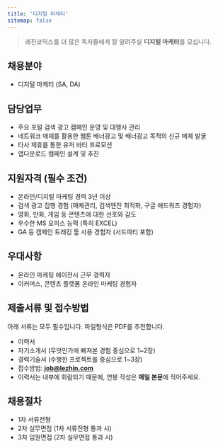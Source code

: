 ```yaml
---
title: '디지털 마케터'
sitemap: false
---
```

> 레진코믹스를 더 많은 독자들에게 잘 알려주실 **디지털 마케터**를 모십니다.

## 채용분야

- 디지털 마케터 (SA, DA)

## 담당업무

- 주요 포털 검색 광고 캠페인 운영 및 대행사 관리
- 네트워크 매체를 활용한 웹툰 배너광고 및 배너광고 목적의 신규 매체 발굴
- 타사 제휴를 통한 유저 바터 프로모션
- 앱다운로드 캠페인 설계 및 추진

## 지원자격 (필수 조건)

- 온라인/디지털 마케팅 경력 3년 이상
- 검색 광고 집행 경험 (매체관리, 검색엔진 최적화, 구글 애드워즈 경험자)
- 영화, 만화, 게임 등 콘텐츠에 대한 선호와 감도
- 우수한  MS 오피스 능력 (특히 EXCEL)
- GA 등 캠페인 트래킹 툴 사용 경험자 (서드파티 포함)

## 우대사항

- 온라인 마케팅 에이전시 근무 경력자
- 이커머스, 콘텐츠 플랫폼 온라인 마케팅 경험자

## 제출서류 및 접수방법

아래 서류는 모두 필수입니다. 파일형식은 PDF를 추천합니다.

- 이력서
- 자기소개서 (무엇인가에 빠져본 경험 중심으로 1~2장)
- 경력기술서 (수행한 프로젝트를 중심으로 1~3장)
- 접수방법: **job@lezhin.com** 
- 이력서는 내부에 회람되기 때문에, 연봉 작성은 **메일 본문**에 적어주세요.

## 채용절차 

- 1차 서류전형
- 2차 실무면접 (1차 서류전형 통과 시)
- 3차 임원면접 (2차 실무면접 통과 시)
